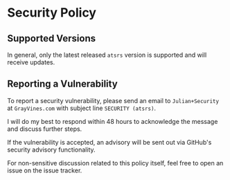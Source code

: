 # Security Policy

## Supported Versions

In general, only the latest released `atsrs` version is supported
and will receive updates.

## Reporting a Vulnerability

To report a security vulnerability, please send an email to
`Julian+Security` at `GrayVines.com` with subject line `SECURITY (atsrs)`.

I will do my best to respond within 48 hours to acknowledge the message
and discuss further steps.

If the vulnerability is accepted, an advisory will be sent out via
GitHub's security advisory functionality.

For non-sensitive discussion related to this policy itself, feel free to
open an issue on the issue tracker.
